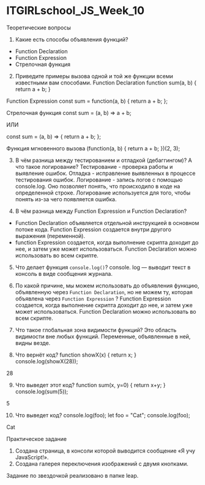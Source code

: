 # ITGIRLschool_JS_Week_10

Теоретические вопросы
1. Какие есть способы объявления функций?
- Function Declaration
- Function Expression
- Стрелочная функция

2. Приведите примеры вызова одной и той же функции всеми известными вам способами.
Function Declaration
function sum(a, b) {
    return a + b;
}

Function Expression
const sum = function(a, b) {
    return a + b;
};

Стрелочная функция
const sum = (a, b) => a + b;

ИЛИ

const sum = (a, b) => {
    return a + b;
};

Функция мгновенного вызова
(function(a, b) {
    return a + b;
})(2, 3);

3. В чём разница между тестированием и отладкой (дебаггингом)? А что такое логирование?
Тестирование - проверка работы и выявление ошибок.  Отладка - исправление выявленных в процессе тестирования ошибок.
Логирование - запись логов с помощью console.log. Оно позволяет понять, что происходило в коде на определенной строке. Логирование используется для того, чтобы понять из-за чего появляется ошибка. 

4. В чём разница между Function Expression и Function Declaration?
- Function Declaration объявляется отдельной инструкцией в основном потоке кода. Function Expression создается внутри другого выражения (переменной).
- function Expression создается, когда выполнение скрипта доходит до нее, и затем уже может использоваться. Function Declaration можно использовать во всем скрипте.

5. Что делает функция `console.log()`?
console. log — выводит текст в консоль в виде сообщения журнала.

6. По какой причине, мы можем использовать до объявления функцию, объявленную через `Function Declaration`, но не можем ту, которая объявлена через `Function Expression` ?
Function Expression создается, когда выполнение скрипта доходит до нее, и затем уже может использоваться. Function Declaration можно использовать во всем скрипте.

7. Что такое глобальная зона видимости функций?
Это область видимости вне любых функций. Переменные, объявленные в ней, видны везде.

8. Что вернёт код? 
function showX(x)
{ 
	return x;
}
console.log(showX(28));

28
    
9. Что выведет этот код?
function sum(x, y=0) {
  return x+y;
} 
console.log(sum(5));

5
    
10. Что выведет код?
console.log(foo); 
let foo = "Cat";
console.log(foo);

Cat

Практическое задание
1. Создана страница, в консоли которой выводится сообщение «Я учу JavaScript!».
2. Создана галерея переключения изображений с двумя кнопками.

Задание по звездочкой реализовано в папке leap.